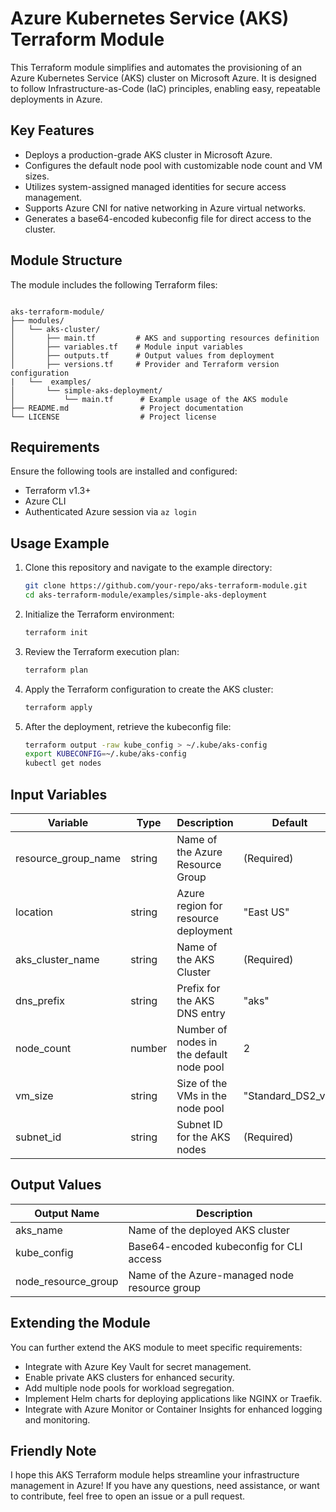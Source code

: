 # Azure Kubernetes Service (AKS) Terraform Module

This Terraform module simplifies and automates the provisioning of an Azure Kubernetes Service (AKS) cluster on Microsoft Azure. It is designed to follow Infrastructure-as-Code (IaC) principles, enabling easy, repeatable deployments in Azure.

## Key Features

- Deploys a production-grade AKS cluster in Microsoft Azure.
- Configures the default node pool with customizable node count and VM sizes.
- Utilizes system-assigned managed identities for secure access management.
- Supports Azure CNI for native networking in Azure virtual networks.
- Generates a base64-encoded kubeconfig file for direct access to the cluster.

## Module Structure

The module includes the following Terraform files:

```

aks-terraform-module/
├── modules/
│   └── aks-cluster/
│       ├── main.tf         # AKS and supporting resources definition
│       ├── variables.tf    # Module input variables
│       ├── outputs.tf      # Output values from deployment
│       ├── versions.tf     # Provider and Terraform version configuration
|   └──  examples/
│       └── simple-aks-deployment/
│           └── main.tf      # Example usage of the AKS module
├── README.md                # Project documentation
└── LICENSE                  # Project license

````

## Requirements

Ensure the following tools are installed and configured:
- Terraform v1.3+
- Azure CLI
- Authenticated Azure session via `az login`

## Usage Example

1. Clone this repository and navigate to the example directory:
    ```bash
    git clone https://github.com/your-repo/aks-terraform-module.git
    cd aks-terraform-module/examples/simple-aks-deployment
    ```

2. Initialize the Terraform environment:
    ```bash
    terraform init
    ```

3. Review the Terraform execution plan:
    ```bash
    terraform plan
    ```

4. Apply the Terraform configuration to create the AKS cluster:
    ```bash
    terraform apply
    ```

5. After the deployment, retrieve the kubeconfig file:
    ```bash
    terraform output -raw kube_config > ~/.kube/aks-config
    export KUBECONFIG=~/.kube/aks-config
    kubectl get nodes
    ```

## Input Variables

| Variable             | Type    | Description                              | Default         |
|----------------------|---------|------------------------------------------|-----------------|
| resource_group_name  | string  | Name of the Azure Resource Group         | (Required)      |
| location             | string  | Azure region for resource deployment     | "East US"       |
| aks_cluster_name     | string  | Name of the AKS Cluster                  | (Required)      |
| dns_prefix           | string  | Prefix for the AKS DNS entry             | "aks"           |
| node_count           | number  | Number of nodes in the default node pool | 2               |
| vm_size              | string  | Size of the VMs in the node pool         | "Standard_DS2_v2" |
| subnet_id            | string  | Subnet ID for the AKS nodes              | (Required)      |

## Output Values

| Output Name          | Description                              |
|----------------------|------------------------------------------|
| aks_name             | Name of the deployed AKS cluster         |
| kube_config          | Base64-encoded kubeconfig for CLI access |
| node_resource_group  | Name of the Azure-managed node resource group |

## Extending the Module

You can further extend the AKS module to meet specific requirements:
- Integrate with Azure Key Vault for secret management.
- Enable private AKS clusters for enhanced security.
- Add multiple node pools for workload segregation.
- Implement Helm charts for deploying applications like NGINX or Traefik.
- Integrate with Azure Monitor or Container Insights for enhanced logging and monitoring.

## Friendly Note

I hope this AKS Terraform module helps streamline your infrastructure management in Azure! If you have any questions, need assistance, or want to contribute, feel free to open an issue or a pull request.

